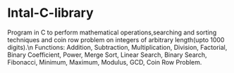 # Intal-C-library
Program in C to perform mathematical operations,searching and sorting techniques and coin row problem on integers of arbitrary length(upto 1000 digits).\n
Functions:
Addition,
Subtraction,
Multiplication,
Division,
Factorial,
Binary Coefficient,
Power,
Merge Sort,
Linear Search,
Binary Search,
Fibonacci,
Minimum,
Maximum,
Modulus,
GCD,
Coin Row Problem.
